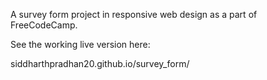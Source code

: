 A survey form project in responsive web design as a part of FreeCodeCamp.

See the working live version here:

siddharthpradhan20.github.io/survey_form/
